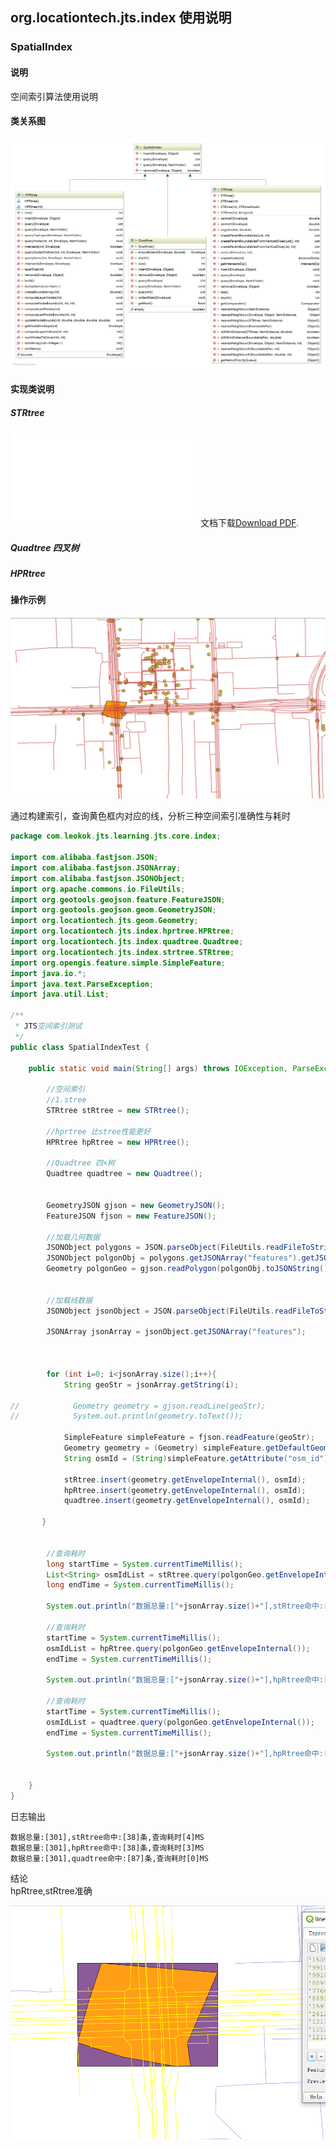 ## org.locationtech.jts.index 使用说明

###  SpatialIndex 
#### 说明
空间索引算法使用说明
#### 类关系图
![spatial-index.png](../../statics/index/spatial-index.png)<br>
#### 实现类说明
##### STRtree
<object data="../../statics/index/strtree.pdf" type="application/pdf" width="700px" height="700px">
<embed src="../../statics/index/strtree.pdf">
 文档下载<a href="../../statics/index/strtree.pdf">Download PDF</a>.</p>
</embed>
</object>

##### Quadtree 四叉树

##### HPRtree 

#### 操作示例

![spatial.png](../../statics/index/spatial.png)<br>

通过构建索引，查询黄色框内对应的线，分析三种空间索引准确性与耗时

```java
package com.leokok.jts.learning.jts.core.index;

import com.alibaba.fastjson.JSON;
import com.alibaba.fastjson.JSONArray;
import com.alibaba.fastjson.JSONObject;
import org.apache.commons.io.FileUtils;
import org.geotools.geojson.feature.FeatureJSON;
import org.geotools.geojson.geom.GeometryJSON;
import org.locationtech.jts.geom.Geometry;
import org.locationtech.jts.index.hprtree.HPRtree;
import org.locationtech.jts.index.quadtree.Quadtree;
import org.locationtech.jts.index.strtree.STRtree;
import org.opengis.feature.simple.SimpleFeature;
import java.io.*;
import java.text.ParseException;
import java.util.List;

/**
 * JTS空间索引测试
 */
public class SpatialIndexTest {

    public static void main(String[] args) throws IOException, ParseException {

        //空间索引
        //1.stree
        STRtree stRtree = new STRtree();

        //hprtree 比stree性能更好
        HPRtree hpRtree = new HPRtree();

        //Quadtree 四×树
        Quadtree quadtree = new Quadtree();


        GeometryJSON gjson = new GeometryJSON();
        FeatureJSON fjson = new FeatureJSON();

        //加载几何数据
        JSONObject polygons = JSON.parseObject(FileUtils.readFileToString(new File(SpatialIndexTest.class.getResource("/").getPath()+"/geojson/polygon.geojson"), "UTF-8"));
        JSONObject polgonObj = polygons.getJSONArray("features").getJSONObject(0);
        Geometry polgonGeo = gjson.readPolygon(polgonObj.toJSONString());


        //加载线数据
        JSONObject jsonObject = JSON.parseObject(FileUtils.readFileToString(new File(SpatialIndexTest.class.getResource("/").getPath()+"/geojson/lines.geojson"), "UTF-8"));

        JSONArray jsonArray = jsonObject.getJSONArray("features");



        for (int i=0; i<jsonArray.size();i++){
            String geoStr = jsonArray.getString(i);

//            Geometry geometry = gjson.readLine(geoStr);
//            System.out.println(geometry.toText());

            SimpleFeature simpleFeature = fjson.readFeature(geoStr);
            Geometry geometry = (Geometry) simpleFeature.getDefaultGeometry();
            String osmId = (String)simpleFeature.getAttribute("osm_id");

            stRtree.insert(geometry.getEnvelopeInternal(), osmId);
            hpRtree.insert(geometry.getEnvelopeInternal(), osmId);
            quadtree.insert(geometry.getEnvelopeInternal(), osmId);

       }


        //查询耗时
        long startTime = System.currentTimeMillis();
        List<String> osmIdList = stRtree.query(polgonGeo.getEnvelopeInternal());
        long endTime = System.currentTimeMillis();

        System.out.println("数据总量:["+jsonArray.size()+"],stRtree命中:["+osmIdList.size()+"]条,查询耗时["+(endTime-startTime)+"]MS");

        //查询耗时
        startTime = System.currentTimeMillis();
        osmIdList = hpRtree.query(polgonGeo.getEnvelopeInternal());
        endTime = System.currentTimeMillis();

        System.out.println("数据总量:["+jsonArray.size()+"],hpRtree命中:["+osmIdList.size()+"]条,查询耗时["+(endTime-startTime)+"]MS");

        //查询耗时
        startTime = System.currentTimeMillis();
        osmIdList = quadtree.query(polgonGeo.getEnvelopeInternal());
        endTime = System.currentTimeMillis();

        System.out.println("数据总量:["+jsonArray.size()+"],hpRtree命中:["+osmIdList.size()+"]条,查询耗时["+(endTime-startTime)+"]MS");
        

    }
}

```
日志输出
```
数据总量:[301],stRtree命中:[38]条,查询耗时[4]MS
数据总量:[301],hpRtree命中:[38]条,查询耗时[3]MS
数据总量:[301],quadtree命中:[87]条,查询耗时[0]MS
```
结论<br>
hpRtree,stRtree准确

![result.png](../../statics/index/result.png)<br>
